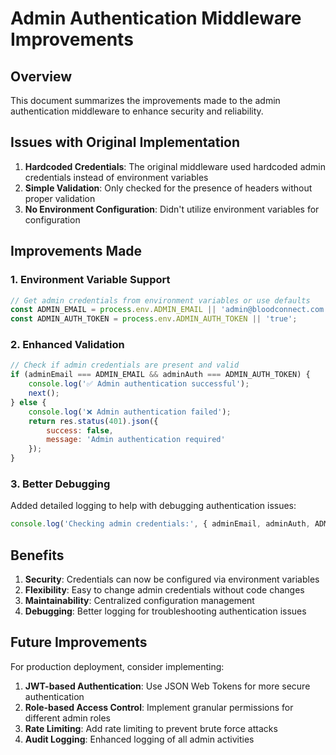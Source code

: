 # Admin Authentication Middleware Improvements

## Overview
This document summarizes the improvements made to the admin authentication middleware to enhance security and reliability.

## Issues with Original Implementation

1. **Hardcoded Credentials**: The original middleware used hardcoded admin credentials instead of environment variables
2. **Simple Validation**: Only checked for the presence of headers without proper validation
3. **No Environment Configuration**: Didn't utilize environment variables for configuration

## Improvements Made

### 1. Environment Variable Support
```javascript
// Get admin credentials from environment variables or use defaults
const ADMIN_EMAIL = process.env.ADMIN_EMAIL || 'admin@bloodconnect.com';
const ADMIN_AUTH_TOKEN = process.env.ADMIN_AUTH_TOKEN || 'true';
```

### 2. Enhanced Validation
```javascript
// Check if admin credentials are present and valid
if (adminEmail === ADMIN_EMAIL && adminAuth === ADMIN_AUTH_TOKEN) {
    console.log('✅ Admin authentication successful');
    next();
} else {
    console.log('❌ Admin authentication failed');
    return res.status(401).json({
        success: false,
        message: 'Admin authentication required'
    });
}
```

### 3. Better Debugging
Added detailed logging to help with debugging authentication issues:
```javascript
console.log('Checking admin credentials:', { adminEmail, adminAuth, ADMIN_EMAIL, ADMIN_AUTH_TOKEN });
```

## Benefits

1. **Security**: Credentials can now be configured via environment variables
2. **Flexibility**: Easy to change admin credentials without code changes
3. **Maintainability**: Centralized configuration management
4. **Debugging**: Better logging for troubleshooting authentication issues

## Future Improvements

For production deployment, consider implementing:

1. **JWT-based Authentication**: Use JSON Web Tokens for more secure authentication
2. **Role-based Access Control**: Implement granular permissions for different admin roles
3. **Rate Limiting**: Add rate limiting to prevent brute force attacks
4. **Audit Logging**: Enhanced logging of all admin activities